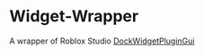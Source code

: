 # Widget-Wrapper
A wrapper of Roblox Studio [DockWidgetPluginGui](https://create.roblox.com/docs/reference/engine/classes/DockWidgetPluginGui)
